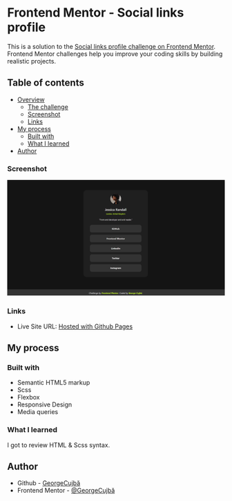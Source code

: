 # Frontend Mentor - Social links profile

This is a solution to the [Social links profile challenge on Frontend Mentor](https://www.frontendmentor.io/challenges/social-links-profile-UG32l9m6dQ/hub). Frontend Mentor challenges help you improve your coding skills by building realistic projects.

## Table of contents

- [Overview](#overview)
  - [The challenge](#the-challenge)
  - [Screenshot](#screenshot)
  - [Links](#links)
- [My process](#my-process)
  - [Built with](#built-with)
  - [What I learned](#what-i-learned)
- [Author](#author)

### Screenshot

![](./screenshots/Website_Screenshot.png)

### Links

- Live Site URL: [Hosted with Github Pages](https://georgevalentin.github.io/Social_Media_Profile_WebDesign/)

## My process

### Built with

- Semantic HTML5 markup
- Scss
- Flexbox
- Responsive Design
- Media queries

### What I learned

I got to review HTML & Scss syntax.

## Author

- Github - [GeorgeCujbă](https://github.com/GeorgeValentin/)
- Frontend Mentor - [@GeorgeCujbă](https://www.frontendmentor.io/profile/GeorgeValentin)
